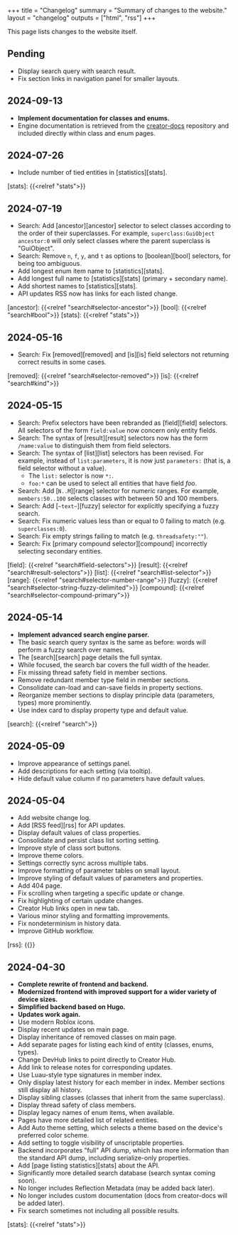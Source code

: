 +++
title = "Changelog"
summary = "Summary of changes to the website."
layout = "changelog"
outputs = ["html", "rss"]
+++

This page lists changes to the website itself.

## Pending
- Display search query with search result.
- Fix section links in navigation panel for smaller layouts.

<!---->

## 2024-09-13
- **Implement documentation for classes and enums.**
- Engine documentation is retrieved from the [creator-docs][creator-docs]
  repository and included directly within class and enum pages.

[creator-docs]: https://github.com/Roblox/creator-docs

<!---->

## 2024-07-26
- Include number of tied entities in [statistics][stats].

[stats]: {{<relref "stats">}}

<!---->

## 2024-07-19
- Search: Add [ancestor][ancestor] selector to select classes according to the
  order of their superclasses. For example, `superclass:GuiObject ancestor:0`
  will only select classes where the parent superclass is "GuiObject".
- Search: Remove `n`, `f`, `y`, and `t` as options to [boolean][bool] selectors,
  for being too ambiguous.
- Add longest enum item name to [statistics][stats].
- Add longest full name to [statistics][stats] (primary + secondary name).
- Add shortest names to [statistics][stats].
- API updates RSS now has links for each listed change.

[ancestor]: {{<relref "search#selector-ancestor">}}
[bool]: {{<relref "search#bool">}}
[stats]: {{<relref "stats">}}

<!---->

## 2024-05-16
- Search: Fix [removed][removed] and [is][is] field selectors not returning
  correct results in some cases.

[removed]: {{<relref "search#selector-removed">}}
[is]: {{<relref "search#kind">}}

<!---->

## 2024-05-15
- Search: Prefix selectors have been rebranded as [field][field] selectors. All
  selectors of the form `field:value` now concern only entity fields.
- Search: The syntax of [result][result] selectors now has the form
  `/name:value` to distinguish them from field selectors.
- Search: The syntax of [list][list] selectors has been revised. For example,
  instead of `list:parameters`, it is now just `parameters:` (that is, a field
  selector without a value).
	- The `list:` selector is now `*:`.
	- `foo:*` can be used to select all entities that have field *foo*.
- Search: Add [`N..M`][range] selector for numeric ranges. For example,
  `members:50..100` selects classes with between 50 and 100 members.
- Search: Add [`~text~`][fuzzy] selector for explicitly specifying a fuzzy
  search.
- Search: Fix numeric values less than or equal to 0 failing to match (e.g.
  `superclasses:0`).
- Search: Fix empty strings failing to match (e.g. `threadsafety:""`).
- Search: Fix [primary compound selector][compound] incorrectly selecting
  secondary entities.

[field]: {{<relref "search#field-selectors">}}
[result]: {{<relref "search#result-selectors">}}
[list]: {{<relref "search#list-selector">}}
[range]: {{<relref "search#selector-number-range">}}
[fuzzy]: {{<relref "search#selector-string-fuzzy-delimited">}}
[compound]: {{<relref "search#selector-compound-primary">}}

<!---->

## 2024-05-14
- **Implement advanced search engine parser.**
- The basic search query syntax is the same as before: words will perform a
  fuzzy search over names.
- The [search][search] page details the full syntax.
- While focused, the search bar covers the full width of the header.
- Fix missing thread safety field in member sections.
- Remove redundant member type field in member sections.
- Consolidate can-load and can-save fields in property sections.
- Reorganize member sections to display principle data (parameters, types) more
  prominently.
- Use index card to display property type and default value.

[search]: {{<relref "search">}}

<!---->

## 2024-05-09
- Improve appearance of settings panel.
- Add descriptions for each setting (via tooltip).
- Hide default value column if no parameters have default values.
<!---->

## 2024-05-04
- Add website change log.
- Add [RSS feed][rss] for API updates.
- Display default values of class properties.
- Consolidate and persist class list sorting setting.
- Improve style of class sort buttons.
- Improve theme colors.
- Settings correctly sync across multiple tabs.
- Improve formatting of parameter tables on small layout.
- Improve styling of default values of parameters and properties.
- Add 404 page.
- Fix scrolling when targeting a specific update or change.
- Fix highlighting of certain update changes.
- Creator Hub links open in new tab.
- Various minor styling and formatting improvements.
- Fix nondeterminism in history data.
- Improve GitHub workflow.

[rss]: {{<relref path="updates" outputFormat="rss">}}

<!---->

## 2024-04-30
- **Complete rewrite of frontend and backend.**
- **Modernized frontend with improved support for a wider variety of device
  sizes.**
- **Simplified backend based on Hugo.**
- **Updates work again.**
- Use modern Roblox icons.
- Display recent updates on main page.
- Display inheritance of removed classes on main page.
- Add separate pages for listing each kind of entity (classes, enums, types).
- Change DevHub links to point directly to Creator Hub.
- Add link to release notes for corresponding updates.
- Use Luau-style type signatures in member index.
- Only display latest history for each member in index. Member sections still
  display all history.
- Display sibling classes (classes that inherit from the same superclass).
- Display thread safety of class members.
- Display legacy names of enum items, when available.
- Pages have more detailed list of related entities.
- Add Auto theme setting, which selects a theme based on the device's preferred
  color scheme.
- Add setting to toggle visibility of unscriptable properties.
- Backend incorporates "full" API dump, which has more information than the
  standard API dump, including serialize-only properties.
- Add [page listing statistics][stats] about the API.
- Significantly more detailed search database (search syntax coming soon).
- No longer includes Reflection Metadata (may be added back later).
- No longer includes custom documentation (docs from creator-docs will be added
  later).
- Fix search sometimes not including all possible results.

[stats]: {{<relref "stats">}}

<!---->
